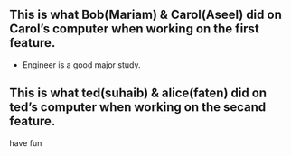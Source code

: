 ## This is what Bob(Mariam) & Carol(Aseel) did on Carol’s computer when working on the first feature.
- Engineer is a good major study.
 ## This is what ted(suhaib) & alice(faten) did on ted’s computer when working on the secand feature. 
 have fun